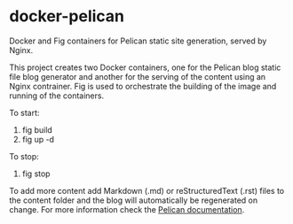 # docker-pelican
Docker and Fig containers for Pelican static site generation, served by Nginx.

This project creates two Docker containers, one for the Pelican blog static file blog generator and another for the serving of the content using an Nginx contrainer.  Fig is used to orchestrate the building of the image and running of the containers.

To start:

1. fig build
2. fig up -d

To stop:

1. fig stop

To add more content add Markdown (.md) or reStructuredText (.rst) files to the content folder and the blog will automatically be regenerated on change. For more information check the [Pelican documentation](http://docs.getpelican.com/en/latest/index.html). 